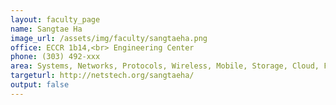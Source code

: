 ```yaml
---
layout: faculty_page
name: Sangtae Ha
image_url: /assets/img/faculty/sangtaeha.png
office: ECCR 1b14,<br> Engineering Center
phone: (303) 492-xxx
area: Systems, Networks, Protocols, Wireless, Mobile, Storage, Cloud, Fog/Edge, Pricing
targeturl: http://netstech.org/sangtaeha/
output: false
---
```

